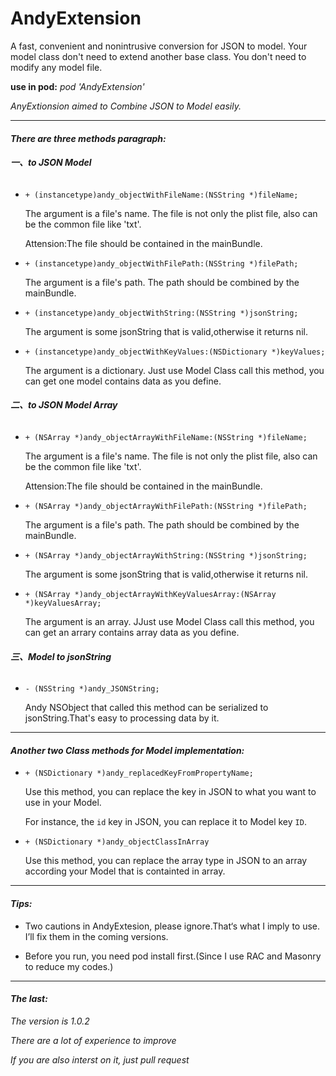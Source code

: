 # AndyExtension
A fast, convenient and nonintrusive conversion for JSON to model. Your model class don't need to extend another base class. You don't need to modify any model file.

__use in pod:__ _pod 'AndyExtension'_

_AnyExtionsion aimed to Combine JSON to Model easily._

---

#### __*There are three methods paragraph:*__

###### __一、to JSON Model__

- `+ (instancetype)andy_objectWithFileName:(NSString *)fileName;`

    The argument is a file's name. The file is not only the plist file, also can be the common file like 'txt'.

    Attension:The file should be contained in the mainBundle.


- `+ (instancetype)andy_objectWithFilePath:(NSString *)filePath;`

    The argument is a file's path. The path should be combined by the mainBundle.

- `+ (instancetype)andy_objectWithString:(NSString *)jsonString;`

    The argument is some jsonString that is valid,otherwise it returns nil.

- `+ (instancetype)andy_objectWithKeyValues:(NSDictionary *)keyValues;`

  The argument is a dictionary. Just use Model Class call this method, you can get one model contains data as you define.


###### __二、to JSON Model Array__

- `+ (NSArray *)andy_objectArrayWithFileName:(NSString *)fileName;`

    The argument is a file's name. The file is not only the plist file, also can be the common file like 'txt'.

    Attension:The file should be contained in the mainBundle.

- `+ (NSArray *)andy_objectArrayWithFilePath:(NSString *)filePath;`

    The argument is a file's path. The path should be combined by the mainBundle.

- `+ (NSArray *)andy_objectArrayWithString:(NSString *)jsonString;`

    The argument is some jsonString that is valid,otherwise it returns nil.

- `+ (NSArray *)andy_objectArrayWithKeyValuesArray:(NSArray *)keyValuesArray;
`

    The argument is an array. JJust use Model Class call this method, you can get an arrary contains array data as you define.

###### __三、Model to jsonString__

- `- (NSString *)andy_JSONString;`

    Andy NSObject that called this method can be serialized to jsonString.That's easy to  processing data by it.

---

#### __*Another two Class methods for Model implementation:*__

- `+ (NSDictionary *)andy_replacedKeyFromPropertyName;`

    Use this method, you can replace the key in JSON to what you want to use in your Model.

    For instance, the `id` key in JSON, you can replace it to Model key `ID`.

+ `+ (NSDictionary *)andy_objectClassInArray`

    Use this method, you can replace the array type in JSON to an array according your Model that is containted in array.

---

#### _**Tips:**_

- Two cautions in AndyExtesion, please ignore.That‘s what I imply to use. I’ll fix them in the coming versions.

- Before you run, you need pod install first.(Since I use RAC and Masonry to reduce my codes.)

---



#### __*The last:*__

_The version is 1.0.2_

_There are a lot of experience to improve_

_If you are also interst on it, just pull request_
